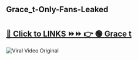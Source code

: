 
 ## Grace_t-Only-Fans-Leaked

# <h2><a href="https://clipsfans.com/Grace_t&ref=git">🔗 Click to LINKS ⏩⏩ 👉 🟢 Grace t </a></h2>

<a href="https://clipsfans.com/Grace_t&ref=git" rel="nofollow" data-target="animated-image.originalLink"><img src="https://i.ibb.co.com/xMMVF88/686577567.gif" alt="Viral Video Original" style="max-width: 100%; display: inline-block;" data-target="animated-image.originalImage"></a>
